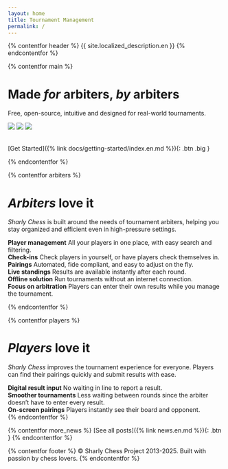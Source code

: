 ```yaml
---
layout: home
title: Tournament Management
permalink: /
---
```


{% contentfor header %}
{{ site.localized_description.en }}
{% endcontentfor %}

{% contentfor main %}
# Made _for_ arbiters, _by_ arbiters
Free, open-source, intuitive and designed for real-world tournaments.

<div class="carousel" style="margin-bottom: 2rem">
  <img src="/assets/images/pairings.png">
  <img src="/assets/images/screen.png">
  <img src="/assets/images/result-modal-en.png">
</div>

[Get Started]({% link docs/getting-started/index.en.md %}){: .btn .big }

{% endcontentfor %}

{% contentfor arbiters %}
# _Arbiters_ love it
_Sharly Chess_ is built around the needs of tournament arbiters, helping you stay organized and efficient even in high-pressure settings.

<div class="features-inline">
  <div class="feature-box">
    <strong>Player management</strong>
    All your players in one place, with easy search and filtering.
  </div>
   <div class="feature-box">
    <strong>Check-ins</strong>
    Check players in yourself, or have players check themselves in.
  </div>
  <div class="feature-box">
    <strong>Pairings</strong>
    Automated, fide compliant, and easy to adjust on the fly.
  </div>
  <div class="feature-box">
    <strong>Live standings</strong>
    Results are available instantly after each round.
  </div>
  <div class="feature-box">
    <strong>Offline solution</strong>
    Run tournaments without an internet connection.
  </div>
  <div class="feature-box">
    <strong>Focus on arbitration</strong>
    Players can enter their own results while you manage the tournament.
  </div>
</div>

{% endcontentfor %}

{% contentfor players %}
# _Players_ love it
_Sharly Chess_ improves the tournament experience for everyone.
Players can find their pairings quickly and submit results with ease.

<div class="features-inline">
  <div class="feature-box">
    <strong>Digital result input</strong>
    No waiting in line to report a result.
  </div>
  <div class="feature-box">
    <strong>Smoother tournaments</strong>
    Less waiting between rounds since the arbiter doesn’t have to enter every result.
  </div>
    <div class="feature-box">
    <strong>On-screen pairings</strong>
    Players instantly see their board and opponent.
  </div>
</div>
{% endcontentfor %}

{% contentfor more_news %}
[See all posts]({% link news.en.md %}){: .btn }
{% endcontentfor %}

{% contentfor footer %}
&copy; Sharly Chess Project 2013-2025. Built with passion by chess lovers.
{% endcontentfor %}
